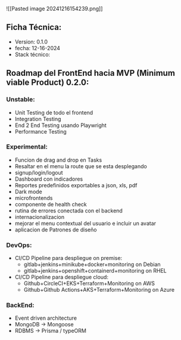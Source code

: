 
![[Pasted image 20241216154239.png]]

## Ficha Técnica:
* Version: 0.1.0
* fecha: 12-16-2024
* Stack técnico:

## Roadmap del FrontEnd hacia MVP (Minimum viable Product) 0.2.0:

### Unstable:
* Unit Testing de todo el frontend
* Integration Testing
* End 2 End Testing usando Playwright
* Performance Testing

### Experimental:
* Funcion de drag and drop en Tasks
* Resaltar en el menu la route que se esta desplegando
* signup/login/logout
* Dashboard con indicadores
* Reportes predefinidos exportables a json, xls, pdf
* Dark mode
* microfrontends
* componente de health check
* rutina de errores conectada con el backend
* internacionalizacion
* mejorar el menu contextual del usuario e incluir un avatar
* aplicacion de Patrones de diseño


### DevOps:
* CI/CD Pipeline para despliegue on premise: 
	* gitlab+jenkins+minikube+docker+monitoring on Debian
	* gitlab+jenkins+openshift+containerd+monitoring on RHEL
* CI/CD Pipeline para despliegue cloud:
	* Github+CircleCI+EKS+Terraform+Monitoring on AWS
	* Github+Github Actions+AKS+Terraform+Monitoring on Azure

### BackEnd:

* Event driven architecture
* MongoDB -> Mongoose
* RDBMS -> Prisma / typeORM